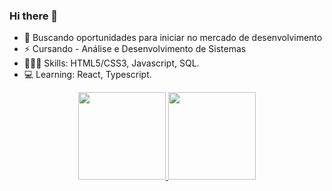 ### Hi there 👋

- 💬 Buscando oportunidades para iniciar no mercado de desenvolvimento 
- ⚡ Cursando - Análise e Desenvolvimento de Sistemas
- 👩🏻‍💻 Skills: HTML5/CSS3, Javascript, SQL.
- 💻 Learning: React, Typescript.

<div align="center">
  <a href="https://github.com/FelipeJorge">
  <img height="140em" src="https://github-readme-stats.vercel.app/api?username=FelipeJorge&show_icons=true&theme=dark&include_all_commits=true&count_private=true"/>
  <img height="140em" src="https://github-readme-stats.vercel.app/api/top-langs/?username=FelipeJorge&layout=compact&langs_count=7&theme=dark"/>
</div>
